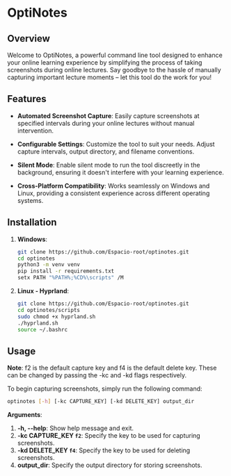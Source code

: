 # OptiNotes

## Overview

Welcome to OptiNotes, a powerful command line tool designed to enhance your online learning experience by simplifying the process of taking screenshots during online lectures. Say goodbye to the hassle of manually capturing important lecture moments – let this tool do the work for you!

## Features

- **Automated Screenshot Capture**: Easily capture screenshots at specified intervals during your online lectures without manual intervention.

- **Configurable Settings**: Customize the tool to suit your needs. Adjust capture intervals, output directory, and filename conventions.

- **Silent Mode**: Enable silent mode to run the tool discreetly in the background, ensuring it doesn't interfere with your learning experience.

- **Cross-Platform Compatibility**: Works seamlessly on Windows and Linux, providing a consistent experience across different operating systems.

## Installation

1. **Windows**:

   ```bash
   git clone https://github.com/Espacio-root/optinotes.git
   cd optinotes
   python3 -m venv venv
   pip install -r requirements.txt
   setx PATH "%PATH%;%CD%\scripts" /M
   ```

2. **Linux - Hyprland**:

   ```bash
   git clone https://github.com/Espacio-root/optinotes.git
   cd optinotes/scripts
   sudo chmod +x hyprland.sh
   ./hyprland.sh
   source ~/.bashrc
   ```

## Usage

**Note**: f2 is the default capture key and f4 is the default delete key. These can be changed by passing the -kc and -kd flags respectively.

To begin capturing screenshots, simply run the following command:
```bash
optinotes [-h] [-kc CAPTURE_KEY] [-kd DELETE_KEY] output_dir
```

**Arguments**:
1. **-h, --help**: Show help message and exit.
2. **-kc CAPTURE_KEY `f2`**: Specify the key to be used for capturing screenshots.
3. **-kd DELETE_KEY `f4`**: Specify the key to be used for deleting screenshots.
4. **output_dir**: Specify the output directory for storing screenshots.
